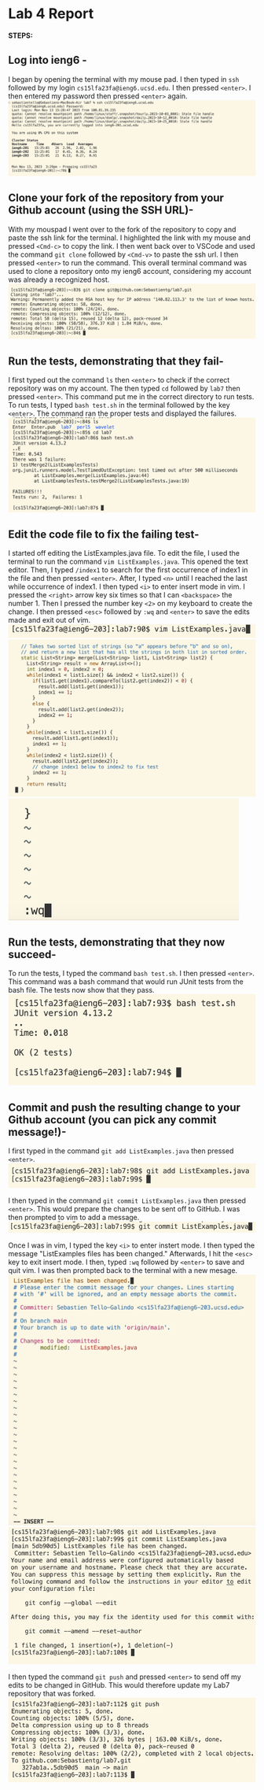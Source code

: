 # Lab 4 Report


**STEPS:** 

## Log into ieng6 -

I began by opening the terminal with my mouse pad. I then typed in `ssh` followed by my login `cs15lfa23fa@ieng6.ucsd.edu`. I then pressed `<enter>`. I then entered my password then pressed `<enter>` again. 
![Image](Step4.png)


## Clone your fork of the repository from your Github account (using the SSH URL)- 

With my mouspad I went over to the fork of the repository to copy and paste the ssh link for the terminal. I highlighted the link with my mouse and pressed `<Cmd-c>` to copy the link. I then went back over to VSCode and used the command `git clone` followed by `<Cmd-v>` to paste the ssh url. I then pressed `<enter>` to run the command. This overall terminal command was used to clone a repository onto my ieng6 account, considering my account was already a recognized host. 
![Image](ssh.png)

## Run the tests, demonstrating that they fail- 

I first typed out the command `ls` then `<enter>` to check if the correct repository was on my account. The then typed `cd` followed by `lab7` then pressed `<enter>`. This command put me in the correct directory to run tests. To run tests, I typed `bash test.sh` in the terminal followed by the key `<enter>`. The command ran the proper tests and displayed the failures.  
![Image](failtest.png)

## Edit the code file to fix the failing test-

I started off editing the ListExamples.java file. To edit the file, I used the terminal to run the command `vim ListExamples.java`. This opened the text editor. Then, I typed `/index1` to search for the first occurrence of index1 in the file and then pressed `<enter>`. After, I typed `<n>` until I reached the last while occurrence of index1. I then typed `<i>` to enter insert mode in vim. I pressed the `<right>` arrow key six times so that I can `<backspace>` the number 1. Then I pressed the number key `<2>` on my keyboard to create the change. I then pressed `<esc>` followed by `:wq` and `<enter>` to save the edits made and exit out of vim. 
![Image](vim.png)
![Image](edits.png)
![Image](quit.png)

## Run the tests, demonstrating that they now succeed-

To run the tests, I typed the command `bash test.sh`. I then pressed `<enter>`. This command was a bash command that would run JUnit tests from the bash file. The tests now show that they pass.  
![Image](pass.png)


## Commit and push the resulting change to your Github account (you can pick any commit message!)- 

I first typed in the command `git add ListExamples.java` then pressed `<enter>`. 
![Image](add.png)

I then typed in the command `git commit ListExamples.java` then pressed `<enter>`. This would prepare the changes to be sent off to GitHub. I was then prompted to vim to add a message. 
![Image](commit.png)

Once I was in vim, I typed the key `<i>` to enter instert mode. I then typed the message "ListExamples files has been changed." Afterwards, I hit the `<esc>` key to exit insert mode. I then, typed `:wq` followed by `<enter>` to save and quit vim. I was then prompted back to the terminal with a new mesage. 
![Image](message.png)
![Image](after.png)

I then typed the command `git push` and pressed `<enter>` to send off my edits to be changed in GitHub. This would therefore update my Lab7 repository that was forked. 
![Image](push.png)

